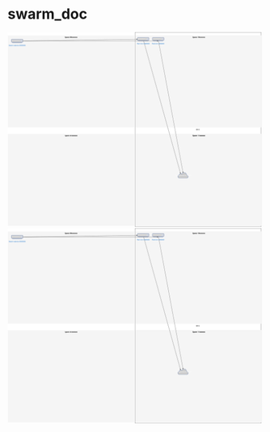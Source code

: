 # swarm_doc
![Fig. 1](https://raw.githubusercontent.com/kortatu/swarm_doc/master/address_space_gaps-lb-1.svg)
![Fig. 1](https://raw.githubusercontent.com/kortatu/swarm_doc/master/address_space_gaps-lb-1.svg)
